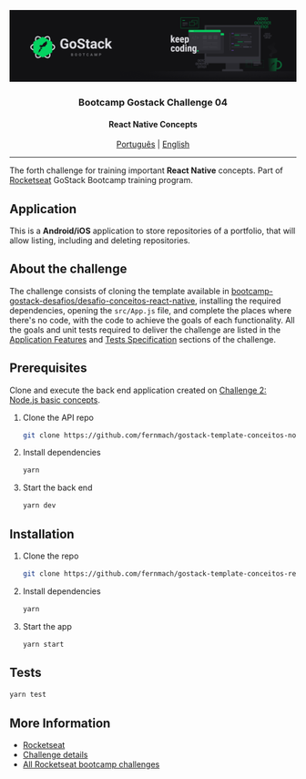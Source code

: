 ![header](assets/header.png)

<h3 align="center">
Bootcamp Gostack Challenge 04
</h3>

<h4 align="center">
React Native Concepts
</h4>

<p align="center">
  <a href="README.md">Português</a> | 
  <a href="README.en.md">English</a>
</p>

---

The forth challenge for training important **React Native** concepts. Part of [Rocketseat] GoStack Bootcamp training program.

## Application

This is a **Android/iOS** application to store repositories of a portfolio, that will allow listing, including and deleting repositories.

## About the challenge

The challenge consists of cloning the template available in [bootcamp-gostack-desafios/desafio-conceitos-react-native], installing the required dependencies, opening the `src/App.js` file, and complete the places where there's no code, 
with the code to achieve the goals of each functionality. All the goals and unit tests required to deliver the challenge are listed in the [Application Features] and [Tests Specification] sections of the challenge.

## Prerequisites

Clone and execute the back end application created on [Challenge 2: Node.js basic concepts].

1. Clone the API repo

    ```bash
    git clone https://github.com/fernmach/gostack-template-conceitos-nodejs.git
    ```

2. Install dependencies

    ```bash
    yarn
    ```

3. Start the back end

    ```bash
    yarn dev
    ```

## Installation

1. Clone the repo

    ```bash
    git clone https://github.com/fernmach/gostack-template-conceitos-react-native.git
    ```

2. Install dependencies

    ```bash
    yarn
    ```

3. Start the app

    ```bash
    yarn start
    ```

## Tests

```bash
yarn test
```

## More Information

- [Rocketseat]
- [Challenge details](https://github.com/rocketseat-education/bootcamp-gostack-desafios/blob/master/desafio-conceitos-react-native/README.en.md)
- [All Rocketseat bootcamp challenges](https://github.com/rocketseat-education/bootcamp-gostack-desafios/blob/master/README.en.md)

[Rocketseat]: https://rocketseat.com.br/

[Application Features]: https://github.com/rocketseat-education/bootcamp-gostack-desafios/blob/master/desafio-conceitos-react-native/README.en.md#application-features

[Tests Specification]: https://github.com/rocketseat-education/bootcamp-gostack-desafios/blob/master/desafio-conceitos-react-native/README.en.md#tests-specification

[bootcamp-gostack-desafios/desafio-conceitos-react-native]: https://github.com/rocketseat-education/bootcamp-gostack-desafios/blob/master/desafio-conceitos-react-native/README.en.md

[Challenge 2: Node.js basic concepts]: https://github.com/fernmach/gostack-template-conceitos-nodejs/blob/master/README.en.md